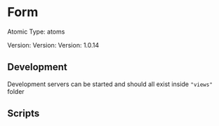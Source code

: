 # Form

Atomic Type: atoms

Version: Version: Version: 1.0.14

## Development

Development servers can be started and should all exist inside `"views"` folder

## Scripts
